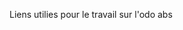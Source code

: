 [order]:       # (5)
[title]:       # (Liens)
[description]: # (Liens utiles)

Liens utilies pour le travail sur l'odo abs